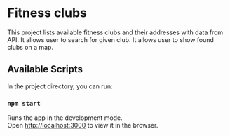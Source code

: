 # Fitness clubs

This project lists available fitness clubs and their addresses with data from API.
It allows user to search for given club.
It allows user to show found clubs on a map.

## Available Scripts

In the project directory, you can run:

### `npm start`

Runs the app in the development mode.\
Open [http://localhost:3000](http://localhost:3000) to view it in the browser.
